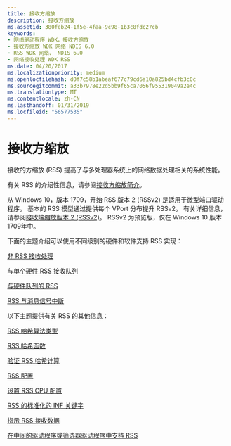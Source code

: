 ```yaml
---
title: 接收方缩放
description: 接收方缩放
ms.assetid: 380feb24-1f5e-4faa-9c98-1b3c8fdc27cb
keywords:
- 网络驱动程序 WDK，接收方缩放
- 接收方缩放 WDK 网络 NDIS 6.0
- RSS WDK 网络、 NDIS 6.0
- 网络接收处理 WDK RSS
ms.date: 04/20/2017
ms.localizationpriority: medium
ms.openlocfilehash: d0f7c58b1abeaf677c79cd6a10a825bd4cfb3c0c
ms.sourcegitcommit: a33b7978e22d5bb9f65ca7056f955319049a2e4c
ms.translationtype: MT
ms.contentlocale: zh-CN
ms.lasthandoff: 01/31/2019
ms.locfileid: "56577535"
---
```

# <a name="receive-side-scaling"></a>接收方缩放





接收的方缩放 (RSS) 提高了与多处理器系统上的网络数据处理相关的系统性能。

有关 RSS 的介绍性信息，请参阅[接收方缩放简介](introduction-to-receive-side-scaling.md)。

从 Windows 10，版本 1709，开始 RSS 版本 2 (RSSv2) 是适用于微型端口驱动程序。 基本的 RSS 模型通过提供每个 VPort 分布提升 RSSv2。 有关详细信息，请参阅[接收端缩放版本 2 (RSSv2)](receive-side-scaling-version-2-rssv2-.md)。 RSSv2 为预览版，仅在 Windows 10 版本 1709年中。

下面的主题介绍可以使用不同级别的硬件和软件支持 RSS 实现：

[非 RSS 接收处理](non-rss-receive-processing.md)

[与单个硬件 RSS 接收队列](rss-with-a-single-hardware-receive-queue.md)

[与硬件队列的 RSS](rss-with-hardware-queuing.md)

[RSS 与消息信号中断](rss-with-message-signaled-interrupts.md)

以下主题提供有关 RSS 的其他信息：

[RSS 哈希算法类型](rss-hashing-types.md)

[RSS 哈希函数](rss-hashing-functions.md)

[验证 RSS 哈希计算](verifying-the-rss-hash-calculation.md)

[RSS 配置](rss-configuration.md)

[设置 RSS CPU 配置](setting-the-rss-cpu-configuration.md)

[RSS 的标准化的 INF 关键字](standardized-inf-keywords-for-rss.md)

[指示 RSS 接收数据](indicating-rss-receive-data.md)

[在中间的驱动程序或筛选器驱动程序中支持 RSS](supporting-rss-in-intermediate-drivers-or-filter-drivers.md)

 

 





